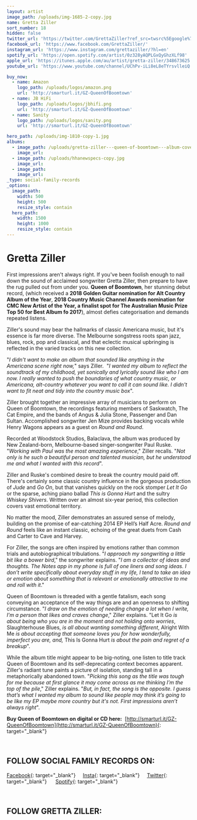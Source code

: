 ```yaml
---
layout: artist
image_path: /uploads/img-1685-2-copy.jpg
name: Gretta Ziller
sort_number: 18
hidden: false
twitter_url: 'https://twitter.com/GrettaZiller?ref_src=twsrc%5Egoogle%7Ctwcamp%5Eserp%7Ctwgr%5Eauthor'
facebook_url: 'https://www.facebook.com/GrettaZiller/'
instagram_url: 'https://www.instagram.com/grettaziller/?hl=en'
spotify_url: 'https://open.spotify.com/artist/0z328yAQPLGxQyGhzXLf98'
apple_url: 'https://itunes.apple.com/au/artist/gretta-ziller/348673625'
youtube_url: 'https://www.youtube.com/channel/UChPv-iLi8eL8eTYrsvlleiQ'

buy_now:
  - name: Amazon
    logo_path: /uploads/logos/amazon.png
    url: 'http://smarturl.it/GZ-QueenOfBoomtown'
  - name: JB HiFi
    logo_path: /uploads/logos/jbhifi.png
    url: 'http://smarturl.it/GZ-QueenOfBoomtown' 
  - name: Sanity
    logo_path: /uploads/logos/sanity.png
    url: 'http://smarturl.it/GZ-QueenOfBoomtown'

hero_path: /uploads/img-1810-copy-1.jpg
albums:
  - image_path: /uploads/gretta-ziller---queen-of-boomtown---album-cover-500px.jpeg
    image_url:
  - image_path: /uploads/hhanewspecs-copy.jpg
    image_url:
  - image_path:
    image_url:
_type: social-family-records
_options:
  image_path:
    width: 500
    height: 500
    resize_style: contain
  hero_path:
    width: 1500
    height: 1000
    resize_style: contain
---
```


# Gretta Ziller

First impressions aren't always right. If you've been foolish enough to nail down the sound of acclaimed songwriter Gretta Ziller, then prepare to have the rug pulled out from under you. **Queen of Boomtown**, her stunning debut record, (which received a **2018 Golden Guitar nomination for Alt Country Album of the Year**, **2018 Country Music Channel Awards nomination for CMC New Artist of the Year, a finalist spot for The Australian Music Prize Top 50 for Best Album fo 2017**), almost defies categorisation and demands repeated listens.

Ziller's sound may bear the hallmarks of classic Americana music, but it's essence is far more diverse. The Melbourne songstress roots span jazz, blues, rock, pop and classical, and that eclectic musical upbringing is reflected in the varied tracks on this new collection.

"*I didn't want to make an album that sounded like anything in the Americana scene right now,*" says Ziller.&nbsp; "*I wanted my album to reflect the soundtrack of my childhood, yet sonically and lyrically sound like who I am now. I really wanted to push the boundaries of what country music, or Americana, alt-country whatever you want to call it can sound like. I didn't want to fit neat and tidy into the country music box*".

Ziller brought together an impressive array of musicians to perform on Queen of Boomtown, the recordings featuring members of Saskwatch, The Cat Empire, and the bands of Angus & Julia Stone, Passenger and Dan Sultan. Accomplished songwriter Jen Mize provides backing vocals while Henry Wagons appears as a guest on *Round and Round*.

Recorded at Woodstock Studios, Balaclava, the album was produced by New Zealand-born, Melbourne-based singer-songwriter Paul Ruske. "*Working with Paul was the most amazing experience*," Ziller recalls. "*Not only is he such a beautiful person and talented musician, but he understood me and what I wanted with this record*".&nbsp;

Ziller and Ruske's combined desire to break the country mould paid off. There's certainly some classic country influence in the gorgeous production of *Jude* and *Go On*, but that vanishes quickly on the rock stomper *Let It Go* or the sparse, aching piano ballad *This is Gonna Hurt* and the sultry *Whiskey Shivers*. Written over an almost six-year period, this collection covers vast emotional territory.

No matter the mood, Ziller demonstrates an assured sense of melody, building on the promise of ear-catching 2014 EP Hell’s Half Acre. *Round and Round* feels like an instant classic, echoing of the great duets from Cash and Carter to Cave and Harvey.

For Ziller, the songs are often inspired by emotions rather than common trials and autobiographical tribulations. "*I approach my songwriting a little bit like a bower bird*," the songwriter explains. "*I am a collector of ideas and thoughts. The Notes app in my phone is full of one liners and song ideas. I don't write specifically about everyday stuff in my life, I tend to take an idea or emotion about something that is relevant or emotionally attractive to me and roll with it*."

Queen of Boomtown is threaded with a gentle fatalism, each song conveying an acceptance of the way things are and an openness to shifting circumstance. "*I draw on the emotion of needing change a lot when I write, I’m a person that likes and craves change*," Ziller explains. "Let It Go *is about being who you are in the moment and not holding onto worries*, Slaughterhouse Blues, *is all about wanting something different*, Alright With Me *is about accepting that someone loves you for how wonderfully, imperfect you are, and,* This Is Gonna Hurt *is about the pain and regret of a breakup*".

While the album title might appear to be big-noting, one listen to title track Queen of Boomtown and its self-deprecating context becomes apparent. Ziller's radiant tune paints a picture of isolation, standing tall in a metaphorically abandoned town. "*Picking this song as the title was tough for me because at first glance it may come across as me thinking I’m the top of the pile*," Ziller explains. "*But, in fact, the song is the opposite. I guess that’s what I wanted my album to sound like people may think it’s going to be like my EP maybe more country but it's not. First impressions aren’t always right*".

**Buy Queen of Boomtown on digital or CD here:** &nbsp;[http://smarturl.it/GZ-QueenOfBoomtown](http://smarturl.it/GZ-QueenOfBoomtown){: target="_blank"}

&nbsp;

## FOLLOW SOCIAL FAMILY RECORDS ON:

[Facebook](https://www.facebook.com/socialfamilyrecords/){: target="_blank"}&nbsp; &nbsp; &nbsp;[Insta](https://www.instagram.com/socialfamilyrecords/){: target="_blank"}&nbsp; &nbsp; &nbsp;[Twitter](https://twitter.com/SocialFamilyREC){: target="_blank"}&nbsp; &nbsp; &nbsp;&nbsp;[Spotify](https://open.spotify.com/user/socialfamilyrecords?si=kkmIcbpBQOmr6Cs9s_N7Sg){: target="_blank"}

&nbsp;

## **FOLLOW GRETTA ZILLER:**